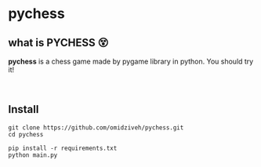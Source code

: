# pychess

## what is PYCHESS 😵
<b>pychess</b> is a chess game made by pygame library in python. You should try it!


<br>

## Install

```
git clone https://github.com/omidziveh/pychess.git
cd pychess
```
```
pip install -r requirements.txt
python main.py
```
